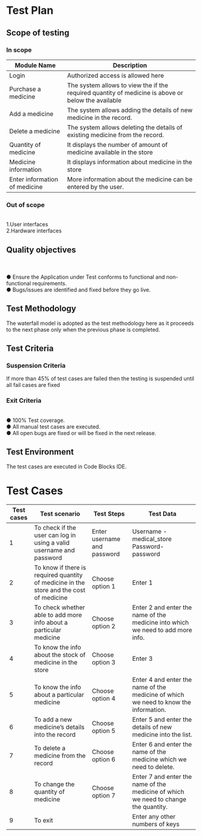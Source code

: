 # **Test Plan**
## **Scope of testing**
### **In scope**

|Module Name                                                          |	Description
|---------------------------------------------------------------------|-----------------------
|Login	                                                              |    Authorized access is allowed here                               
| Purchase a medicine                                                 |	The system allows to view the if the required quantity of medicine is above or below the available       |                                                                     | quantity of medicine in the store and calculates the cost of medicine required.
| Add a medicine	                                              | The system allows adding the details of new medicine in the record.
| Delete a medicine	                                              |  The system allows deleting the details of existing medicine from the record.
|Quantity of medicine                                                 |	It displays the number of amount of medicine available in the store
|Medicine information	                                              | It displays information about medicine in the store
|Enter information of medicine                                        |	More information about the medicine can be entered by the user.


### **Out of scope**
</br>1.User interfaces
</br>2.Hardware interfaces
## **Quality objectives**
</br></br>●	Ensure the Application under Test conforms to functional and non-functional requirements.
</br>●	Bugs/issues are identified and fixed before they go live.
## **Test Methodology**
 The waterfall model is adopted as the test methodology here as it proceeds to the next phase only when the previous phase is completed.
## **Test Criteria**
### **Suspension Criteria**
 If more than 45% of test cases are failed then the testing is suspended until all fail cases are fixed
### **Exit Criteria**
</br>●	100% Test coverage.
</br>●	All manual test cases are executed.
</br>●	All open bugs are fixed or will be fixed in the next release.
## **Test Environment**
The test cases are executed in Code Blocks IDE.


# **Test Cases**
   
|Test cases|Test scenario	                                                      |Test Steps	             |Test Data   
|----------|--------------------------------------------------------------------------|------------------------------|---------------------------------------------------
| 1|	To check if the user can log in using a valid username and password |	Enter username and password  |	Username - medical_store   </br>Password- password
|2|To know if there is required quantity of medicine in the store and the cost of medicine | Choose option 1| Enter 1 
|3 |	To check whether able to add more info about a particular medicine    |	Choose option 2	  |  Enter 2 and enter the name of the medicine into which we need to add more info.
|    4     |	To know the info about the stock of medicine in the store	      |  Choose option 3	     |   Enter 3
|5|	To know the info about a particular medicine	 |      Choose option 4	     |   Enter 4 and enter the name of the medicine of which we need to know the information.
|    6	|To add a new medicine’s details into the record	|   Choose option 5	|   Enter 5 and enter the details of new medicine into the list.
  |  7|	To delete a medicine from the record|	Choose option 6	|Enter 6 and enter the name of the medicine which we need to delete.|
  |  8 |	To change the quantity of medicine	|Choose option 7	|Enter 7 and enter the name of the medicine of which we need to change the quantity.|
   | 9	|To exit 	||	Enter any other numbers of keys


